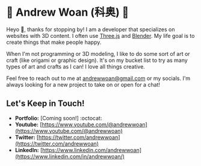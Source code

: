 # 🍚 Andrew Woan (科奥) 🐼

Heyo 👋, thanks for stopping by! I am a developer that specializes on websites with 3D content. I often use [Three.js](https://threejs.org) and [Blender](https://www.blender.org/). My life goal is to create things that make people happy.

When I'm not programming or 3D modeling, I like to do some sort of art or craft (like origami or graphic design). It's on my bucket list to try as many types of art and crafts as I can! I love all things creative.

Feel free to reach out to me at andrewwoan@gmail.com or my socials. I'm always looking for a new project to take on or open for a chat!

## Let's Keep in Touch!
- **Portfolio:** [Coming soon!] :octocat:
- **Youtube:** [https://www.youtube.com/@andrewwoan](https://www.youtube.com/@andrewwoan)
- **Twitter:** [https://twitter.com/andrewwoan](https://twitter.com/andrewwoan)
- **LinkedIn:** [https://www.linkedin.com/andrewwoan](https://www.linkedin.com/in/andrewwoan/)
